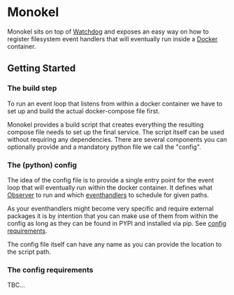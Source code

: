 # Monokel
Monokel sits on top of [Watchdog](https://pythonhosted.org/watchdog/) and exposes an easy way on how to register filesystem event handlers that will eventually run inside a [Docker](https://www.docker.com/) container.

## Getting Started

### The build step
To run an event loop that listens from within a docker container we have to set up and build the actual docker-compose file first.

Monokel provides a build script that creates everything the resulting compose file needs to set up the final service. The script itself can be used without requiring any dependencies. There are several components you can optionally provide and a mandatory python file we call the "config".

### The (python) config
The idea of the config file is to provide a single entry point for the event loop that will eventually run within the docker container. It defines what [Observer](https://pythonhosted.org/watchdog/api.html#module-watchdog.observers) to run and which [eventhandlers](https://pythonhosted.org/watchdog/api.html#module-watchdog.events) to schedule for given paths. 

As your eventhandlers might become very specific and require external packages it is by intention that you can make use of them from within the config as long as they can be found in PYPI and installed via pip. See [config requirements](https://github.com/rkoschmitzky/monokel/blob/main/README.md#the-config-requirements).

The config file itself can have any name as you can provide the location to the script path.

### The config requirements
TBC...
